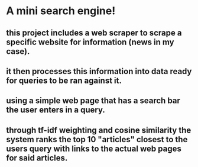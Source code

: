 # A mini search engine!

## this project includes a web scraper to scrape a specific website for information (news in my case).
## it then processes this information into data ready for queries to be ran against it.
## using a simple web page that has a search bar the user enters in a query.
## through tf-idf weighting and cosine similarity the system ranks the top 10 "articles" closest to the users query with links to the actual web pages for said articles.